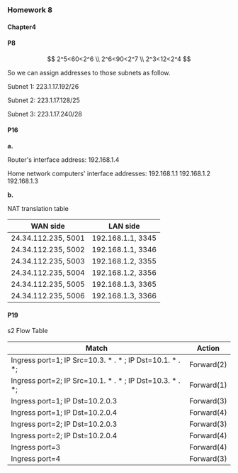 ### Homework 8

#### Chapter4

#### P8

$$
2^5<60<2^6 \\ 2^6<90<2^7 \\ 2^3<12<2^4
$$

So we can assign addresses to those subnets as follow.

Subnet 1: 223.1.17.192/26

Subnet 2: 223.1.17.128/25

Subnet 3: 223.1.17.240/28

#### P16

**a.**

Router's interface address: 192.168.1.4

Home network computers' interface addresses: 192.168.1.1	192.168.1.2	192.168.1.3

**b.**

NAT translation table

|      WAN side       |     LAN side      |
| :-----------------: | :---------------: |
| 24.34.112.235, 5001 | 192.168.1.1, 3345 |
| 24.34.112.235, 5002 | 192.168.1.1, 3346 |
| 24.34.112.235, 5003 | 192.168.1.2, 3355 |
| 24.34.112.235, 5004 | 192.168.1.2, 3356 |
| 24.34.112.235, 5005 | 192.168.1.3, 3365 |
| 24.34.112.235, 5006 | 192.168.1.3, 3366 |



#### P19

s2 Flow Table

| Match                                                    | Action     |
| -------------------------------------------------------- | ---------- |
| Ingress port=1; IP Src=10.3. * . * ; IP Dst=10.1. * . *; | Forward(2) |
| Ingress port=2; IP Src=10.1. * . * ; IP Dst=10.3. * . *; | Forward(1) |
| Ingress port=1; IP Dst=10.2.0.3                          | Forward(3) |
| Ingress port=1; IP Dst=10.2.0.4                          | Forward(4) |
| Ingress port=2; IP Dst=10.2.0.3                          | Forward(3) |
| Ingress port=2; IP Dst=10.2.0.4                          | Forward(4) |
| Ingress port=3                                           | Forward(4) |
| Ingress port=4                                           | Forward(3) |



